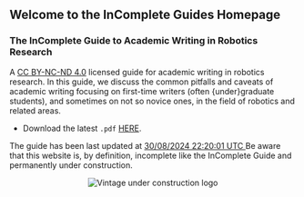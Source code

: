 ## Welcome to the InComplete Guides Homepage

### The InComplete Guide to Academic Writing in Robotics Research

A [CC BY-NC-ND 4.0](https://creativecommons.org/licenses/by-nc-nd/4.0/) licensed guide for academic writing in robotics research. In this guide, we discuss the common pitfalls and caveats of academic writing focusing on first-time writers (often {under}graduate students), and sometimes on not so novice ones, in the field of robotics and related areas.

- Download the latest `.pdf` [HERE](https://incompleteguides.github.io/pdfs/incomplete_guide_latest.pdf).

The guide has been last updated at
<a href="https://www.timeanddate.com/time/zone/timezone/utc" id="modifiable_date">
 30/08/2024 22:20:01 UTC
</a>
Be aware that this website is, by definition, incomplete like the InComplete Guide and permanently under construction.
<p align="center">
 <img alt="Vintage under construction logo" src="https://incompleteguides.github.io/figs/under_construction.png?raw=true"/>
</p>
<!--
You can use the [editor on GitHub](https://github.com/IncompleteGuides/incompleteguides.github.io/edit/main/README.md) to maintain and preview the content for your website in Markdown files.

Whenever you commit to this repository, GitHub Pages will run [Jekyll](https://jekyllrb.com/) to rebuild the pages in your site, from the content in your Markdown files.

### Markdown

Markdown is a lightweight and easy-to-use syntax for styling your writing. It includes conventions for

```markdown
Syntax highlighted code block

# Header 1
## Header 2
### Header 3

- Bulleted
- List

1. Numbered
2. List

**Bold** and _Italic_ and `Code` text

[Link](url) and ![Image](src)
```

For more details, see [Basic writing and formatting syntax](https://docs.github.com/en/github/writing-on-github/getting-started-with-writing-and-formatting-on-github/basic-writing-and-formatting-syntax).

### Jekyll Themes

Your Pages site will use the layout and styles from the Jekyll theme you have selected in your [repository settings](https://github.com/IncompleteGuides/incompleteguides.github.io/settings/pages). The name of this theme is saved in the Jekyll `_config.yml` configuration file.

### Support or Contact

Having trouble with Pages? Check out our [documentation](https://docs.github.com/categories/github-pages-basics/) or [contact support](https://support.github.com/contact) and we’ll help you sort it out.
-->
